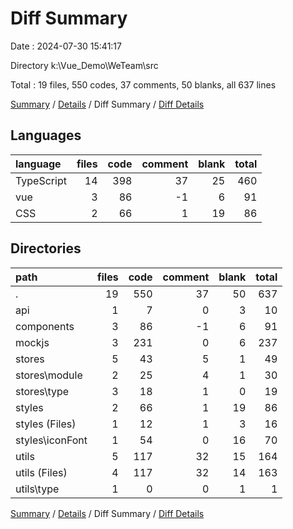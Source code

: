 # Diff Summary

Date : 2024-07-30 15:41:17

Directory k:\\Vue_Demo\\WeTeam\\src

Total : 19 files,  550 codes, 37 comments, 50 blanks, all 637 lines

[Summary](results.md) / [Details](details.md) / Diff Summary / [Diff Details](diff-details.md)

## Languages
| language | files | code | comment | blank | total |
| :--- | ---: | ---: | ---: | ---: | ---: |
| TypeScript | 14 | 398 | 37 | 25 | 460 |
| vue | 3 | 86 | -1 | 6 | 91 |
| CSS | 2 | 66 | 1 | 19 | 86 |

## Directories
| path | files | code | comment | blank | total |
| :--- | ---: | ---: | ---: | ---: | ---: |
| . | 19 | 550 | 37 | 50 | 637 |
| api | 1 | 7 | 0 | 3 | 10 |
| components | 3 | 86 | -1 | 6 | 91 |
| mockjs | 3 | 231 | 0 | 6 | 237 |
| stores | 5 | 43 | 5 | 1 | 49 |
| stores\\module | 2 | 25 | 4 | 1 | 30 |
| stores\\type | 3 | 18 | 1 | 0 | 19 |
| styles | 2 | 66 | 1 | 19 | 86 |
| styles (Files) | 1 | 12 | 1 | 3 | 16 |
| styles\\iconFont | 1 | 54 | 0 | 16 | 70 |
| utils | 5 | 117 | 32 | 15 | 164 |
| utils (Files) | 4 | 117 | 32 | 14 | 163 |
| utils\\type | 1 | 0 | 0 | 1 | 1 |

[Summary](results.md) / [Details](details.md) / Diff Summary / [Diff Details](diff-details.md)